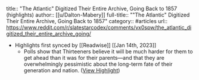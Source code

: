 title:: "The Atlantic" Digitized Their Entire Archive, Going Back to 1857 (highlights)
author:: [[u/Dalton-Mabery]]
full-title:: ""The Atlantic" Digitized Their Entire Archive, Going Back to 1857"
category:: #articles
url:: https://www.reddit.com/r/slatestarcodex/comments/vx0spw/the_atlantic_digitized_their_entire_archive_going/

- Highlights first synced by [[Readwise]] [[Jan 14th, 2023]]
	- Polls show that Thirteeners believe it will be much harder for them to get ahead than it was for their parents—and that they are overwhelmingly pessimistic about the long-term fate of their generation and nation. ([View Highlight](https://read.readwise.io/read/01gpqgnkthfvpcsa5gjx67885x))